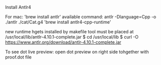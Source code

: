 Install Antlr4

For mac: 'brew install antlr'    available command: antlr -Dlanguage=Cpp -o ./antlr ./cat/Cat.g4
'brew install antlr4-cpp-runtime'


new
runtime hgets installed by makefile
tool must be placed at /usr/local/lib/antlr-4.10.1-complete.jar
$ cd /usr/local/lib
$ curl -O <https://www.antlr.org/download/antlr-4.10.1-complete.jar>


To see dot live preview: open dot preview on right side tohgether with proof.dot file
